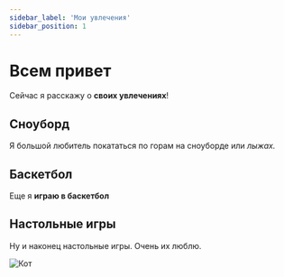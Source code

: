 ```yaml
---
sidebar_label: 'Мои увлечения'
sidebar_position: 1
---
```


# Всем привет

Сейчас я расскажу о **своих увлечениях**!

Сноуборд
--------

Я большой любитель покататься по горам на сноуборде или *лыжах.*

Баскетбол
---------

Еще я **играю в баскетбол**

Настольные игры
---------------

Ну и наконец настольные игры. Очень их люблю.



![Кот](/img/cat1.svg)